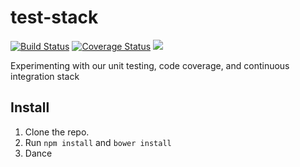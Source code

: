 test-stack
==========

[![Build Status](https://travis-ci.org/omnibus-app/test-stack.svg?branch=master&style=flat)](https://travis-ci.org/omnibus-app/test-stack)
[![Coverage Status](https://img.shields.io/coveralls/omnibus-app/test-stack.svg)](https://coveralls.io/r/omnibus-app/test-stack)
<img src="http://img.shields.io/badge/Built%20with-Gulp-red.svg" />

Experimenting with our unit testing, code coverage, and continuous integration stack

## Install

1. Clone the repo.
2. Run `npm install` and `bower install`
3. Dance
